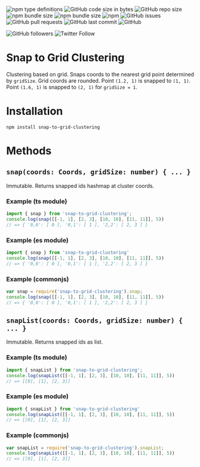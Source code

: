 ![npm type definitions](https://img.shields.io/npm/types/snap-to-grid-clustering.svg)
![GitHub code size in bytes](https://img.shields.io/github/languages/code-size/konradst/snap-to-grid-clustering.svg)
![GitHub repo size](https://img.shields.io/github/repo-size/konradst/snap-to-grid-clustering.svg)
![npm bundle size](https://img.shields.io/bundlephobia/min/snap-to-grid-clustering.svg)
![npm bundle size](https://img.shields.io/bundlephobia/minzip/snap-to-grid-clustering.svg)
![npm](https://img.shields.io/npm/v/snap-to-grid-clustering.svg)
![GitHub issues](https://img.shields.io/github/issues/konradst/snap-to-grid-clustering.svg)
![GitHub pull requests](https://img.shields.io/github/issues-pr/konradst/snap-to-grid-clustering.svg)
![GitHub last commit](https://img.shields.io/github/last-commit/konradst/snap-to-grid-clustering.svg)
![GitHub](https://img.shields.io/github/license/konradst/snap-to-grid-clustering.svg)

![GitHub followers](https://img.shields.io/github/followers/konradst.svg?style=social)
![Twitter Follow](https://img.shields.io/twitter/follow/konradst1.svg?style=social)

# Snap to Grid Clustering

Clustering based on grid. Snaps coords to the nearest grid point determined by `gridSize`. Grid coords are rounded. Point `(1.2, 1)` is snapped to `(1, 1)`. Point `(1.6, 1)` is snapped to `(2, 1)` for `gridSize = 1`.

# Installation
```
npm install snap-to-grid-clustering
```

# Methods

## ```snap(coords: Coords, gridSize: number) { ... }```

Immutable. Returns snapped ids hashmap at cluster coords.

### Example (ts module)
```ts
import { snap } from 'snap-to-grid-clustering';
console.log(snap([[-1, 1], [2, 3], [10, 10], [11, 11]], 5))
// => { '0,0': [ 0 ], '0,1': [ 1 ], '2,2': [ 2, 3 ] }
```
### Example (es module)
```js
import { snap } from 'snap-to-grid-clustering'
console.log(snap([[-1, 1], [2, 3], [10, 10], [11, 11]], 5))
// => { '0,0': [ 0 ], '0,1': [ 1 ], '2,2': [ 2, 3 ] }
```
### Example (commonjs)
```js
var snap = require('snap-to-grid-clustering').snap;
console.log(snap([[-1, 1], [2, 3], [10, 10], [11, 11]], 5))
// => { '0,0': [ 0 ], '0,1': [ 1 ], '2,2': [ 2, 3 ] }
```

## ```snapList(coords: Coords, gridSize: number) { ... }```

Immutable. Returns snapped ids as list.

### Example (ts module)
```ts
import { snapList } from 'snap-to-grid-clustering';
console.log(snapList([[-1, 1], [2, 3], [10, 10], [11, 11]], 5))
// => [[0], [1], [2, 3]]
```
### Example (es module)
```js
import { snapList } from 'snap-to-grid-clustering'
console.log(snapList([[-1, 1], [2, 3], [10, 10], [11, 11]], 5))
// => [[0], [1], [2, 3]]
```
### Example (commonjs)
```js
var snapList = require('snap-to-grid-clustering').snapList;
console.log(snapList([[-1, 1], [2, 3], [10, 10], [11, 11]], 5))
// => [[0], [1], [2, 3]]
```

